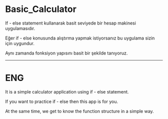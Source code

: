 # Basic_Calculator

If - else statement kullanarak basit seviyede bir hesap makinesi uygulamasıdır.

Eğer if - else konusunda alıştırma yapmak istiyorsanız bu uygulama sizin için uygundur.

Aynı zamanda fonksiyon yapısını basit bir şekilde tanıyoruz.

***

# ENG

It is a simple calculator application using if - else statement.

If you want to practice if - else then this app is for you.

At the same time, we get to know the function structure in a simple way.
